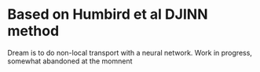# Based on Humbird et al DJINN method 

Dream is to do non-local transport with a neural network. 
Work in progress, somewhat abandoned at the momnent
